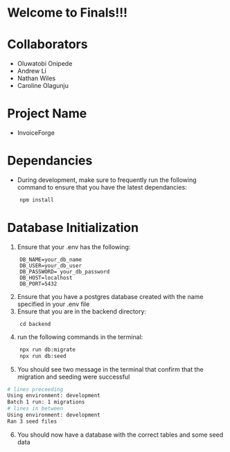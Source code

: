 # Welcome to Finals!!!

# Collaborators
  - Oluwatobi Onipede
  - Andrew Li
  - Nathan Wiles
  - Caroline Olagunju

# Project Name
  - InvoiceForge

# Dependancies
- During development, make sure to frequently run the following command to ensure that you have the latest dependancies:
```sh
    npm install
```

# Database Initialization
1.  Ensure that your .env has the following:
```
    DB_NAME=your_db_name
    DB_USER=your_db_user
    DB_PASSWORD= your_db_password
    DB_HOST=localhost
    DB_PORT=5432
```
2.  Ensure that you have a postgres database created with the name specified in your .env file
3. Ensure that you are in the backend directory:
```
    cd backend
```
4. run the following commands in the terminal:
```sh
    npx run db:migrate
    npx run db:seed
```
5. You should see two message in the terminal that confirm that the migration and seeding were successful
```sh
# lines preceeding
Using environment: development
Batch 1 run: 1 migrations
# lines in between
Using environment: development
Ran 3 seed files
```
6.  You should now have a database with the correct tables and some seed data
